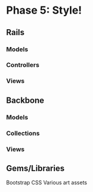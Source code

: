 # Phase 5: Style!

## Rails
### Models

### Controllers

### Views

## Backbone
### Models

### Collections

### Views

## Gems/Libraries
Bootstrap CSS
Various art assets
